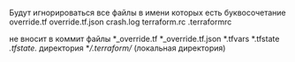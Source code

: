  Будут игнорироваться все файлы в имени которых есть буквосочетание override.tf
override.tf.json crash.log terraform.rc .terraformrc 
 
не вносит в коммит файлы *_override.tf
*_override.tf.json *.tfvars *.tfstate
*.tfstate.* директория **/.terraform/* (локальная директория)
